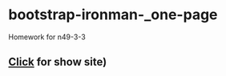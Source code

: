 # bootstrap-ironman-_one-page
 Homework for n49-3-3
## [Click](tohirjon-ironman.netlify.app) for show site)
